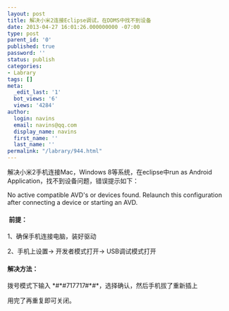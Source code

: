 ```yaml
---
layout: post
title: 解决小米2连接Eclipse调试，在DDMS中找不到设备
date: 2013-04-27 16:01:26.000000000 -07:00
type: post
parent_id: '0'
published: true
password: ''
status: publish
categories:
- Labrary
tags: []
meta:
  _edit_last: '1'
  bot_views: '6'
  views: '4284'
author:
  login: navins
  email: navins@qq.com
  display_name: navins
  first_name: ''
  last_name: ''
permalink: "/labrary/944.html"
---
```

解决小米2手机连接Mac，Windows 8等系统，在eclipse中run as Android Application，找不到设备问题，错误提示如下：

No active compatible AVD's or devices found. Relaunch this configuration after connecting a device or starting an AVD.

#### 

#### &nbsp;前提：

1、确保手机连接电脑，装好驱动

2、手机上设置-\> 开发者模式打开-\> USB调试模式打开

#### 解决方法：

拨号模式下输入 \*#\*#717717#\*#\*，选择确认，然后手机拔了重新插上

用完了再重复即可关闭。

&nbsp;

